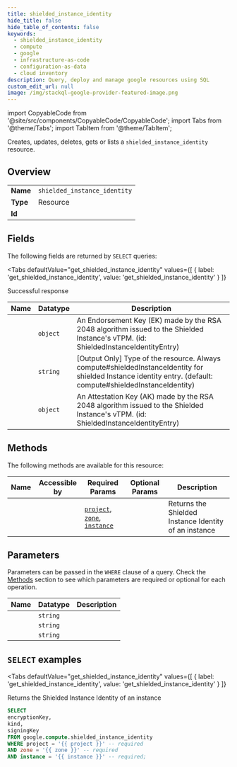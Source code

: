 ```yaml
--- 
title: shielded_instance_identity
hide_title: false
hide_table_of_contents: false
keywords:
  - shielded_instance_identity
  - compute
  - google
  - infrastructure-as-code
  - configuration-as-data
  - cloud inventory
description: Query, deploy and manage google resources using SQL
custom_edit_url: null
image: /img/stackql-google-provider-featured-image.png
---
```


import CopyableCode from '@site/src/components/CopyableCode/CopyableCode';
import Tabs from '@theme/Tabs';
import TabItem from '@theme/TabItem';

Creates, updates, deletes, gets or lists a <code>shielded_instance_identity</code> resource.

## Overview
<table><tbody>
<tr><td><b>Name</b></td><td><code>shielded_instance_identity</code></td></tr>
<tr><td><b>Type</b></td><td>Resource</td></tr>
<tr><td><b>Id</b></td><td><CopyableCode code="google.compute.shielded_instance_identity" /></td></tr>
</tbody></table>

## Fields

The following fields are returned by `SELECT` queries:

<Tabs
    defaultValue="get_shielded_instance_identity"
    values={[
        { label: 'get_shielded_instance_identity', value: 'get_shielded_instance_identity' }
    ]}
>
<TabItem value="get_shielded_instance_identity">

Successful response

<table>
<thead>
    <tr>
    <th>Name</th>
    <th>Datatype</th>
    <th>Description</th>
    </tr>
</thead>
<tbody>
<tr>
    <td><CopyableCode code="encryptionKey" /></td>
    <td><code>object</code></td>
    <td>An Endorsement Key (EK) made by the RSA 2048 algorithm issued to the Shielded Instance's vTPM. (id: ShieldedInstanceIdentityEntry)</td>
</tr>
<tr>
    <td><CopyableCode code="kind" /></td>
    <td><code>string</code></td>
    <td>[Output Only] Type of the resource. Always compute#shieldedInstanceIdentity for shielded Instance identity entry. (default: compute#shieldedInstanceIdentity)</td>
</tr>
<tr>
    <td><CopyableCode code="signingKey" /></td>
    <td><code>object</code></td>
    <td>An Attestation Key (AK) made by the RSA 2048 algorithm issued to the Shielded Instance's vTPM. (id: ShieldedInstanceIdentityEntry)</td>
</tr>
</tbody>
</table>
</TabItem>
</Tabs>

## Methods

The following methods are available for this resource:

<table>
<thead>
    <tr>
    <th>Name</th>
    <th>Accessible by</th>
    <th>Required Params</th>
    <th>Optional Params</th>
    <th>Description</th>
    </tr>
</thead>
<tbody>
<tr>
    <td><a href="#get_shielded_instance_identity"><CopyableCode code="get_shielded_instance_identity" /></a></td>
    <td><CopyableCode code="select" /></td>
    <td><a href="#parameter-project"><code>project</code></a>, <a href="#parameter-zone"><code>zone</code></a>, <a href="#parameter-instance"><code>instance</code></a></td>
    <td></td>
    <td>Returns the Shielded Instance Identity of an instance</td>
</tr>
</tbody>
</table>

## Parameters

Parameters can be passed in the `WHERE` clause of a query. Check the [Methods](#methods) section to see which parameters are required or optional for each operation.

<table>
<thead>
    <tr>
    <th>Name</th>
    <th>Datatype</th>
    <th>Description</th>
    </tr>
</thead>
<tbody>
<tr id="parameter-instance">
    <td><CopyableCode code="instance" /></td>
    <td><code>string</code></td>
    <td></td>
</tr>
<tr id="parameter-project">
    <td><CopyableCode code="project" /></td>
    <td><code>string</code></td>
    <td></td>
</tr>
<tr id="parameter-zone">
    <td><CopyableCode code="zone" /></td>
    <td><code>string</code></td>
    <td></td>
</tr>
</tbody>
</table>

## `SELECT` examples

<Tabs
    defaultValue="get_shielded_instance_identity"
    values={[
        { label: 'get_shielded_instance_identity', value: 'get_shielded_instance_identity' }
    ]}
>
<TabItem value="get_shielded_instance_identity">

Returns the Shielded Instance Identity of an instance

```sql
SELECT
encryptionKey,
kind,
signingKey
FROM google.compute.shielded_instance_identity
WHERE project = '{{ project }}' -- required
AND zone = '{{ zone }}' -- required
AND instance = '{{ instance }}' -- required;
```
</TabItem>
</Tabs>
